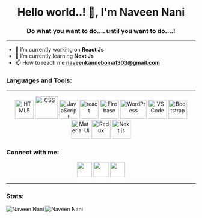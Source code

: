 ### <h1 align="center">Hello world..! 👋, I'm Naveen Nani </h1>
<h3 align="center">Do what you want to do.... until you want to do....!</h3>
<hr>

  - 🔭 I’m currently working on <b>React Js</b>
  - 🌱 I’m currently learning <b>Next Js</b>
  - 📫 How to reach me <b>naveenkanneboina1303@gmail.com</b> 
  
  ### <h3 > Languages and Tools:</h3><hr>
  <div align="center">
        <img src="https://seeklogo.com/images/H/html5-without-wordmark-color-logo-14D252D878-seeklogo.com.png" alt="HTML5" widht=50 height=50 margin=50/>
  <img src="https://seeklogo.com/images/C/css3-logo-8724075274-seeklogo.com.png" alt="CSS" widht=50 height=60 margin=50/>
  <img src="https://seeklogo.com/images/J/javascript-js-logo-2949701702-seeklogo.com.png" alt="JavaScript" widht=50 height=50 margin=5/>
  <img  src="https://seeklogo.com/images/R/react-logo-7B3CE81517-seeklogo.com.png" alt="react" width=50 height=50 margin=5/>
  <img src="https://seeklogo.com/images/F/firebase-logo-402F407EE0-seeklogo.com.png" alt="Firebase" width=50 height=50/>
    <img src="https://seeklogo.com/images/W/wordpress-logo-3DF105FB60-seeklogo.com.png" alt="WordPress" width=70 height=50 />
    <img src="https://seeklogo.com/images/V/visual-studio-code-logo-284BC24C39-seeklogo.com.png"  alt="VS Code" width=50 height=50/>
<img src="https://seeklogo.com/images/B/bootstrap-logo-3C30FB2A16-seeklogo.com.png"  alt="Bootstrap" width=50 height=50/>
  <img src="https://seeklogo.com/images/M/material-ui-logo-5BDCB9BA8F-seeklogo.com.png"  alt="Material Ui" width=50 height=50/>
  <img src="https://seeklogo.com/images/R/redux-logo-9CA6836C12-seeklogo.com.png"  alt="Redux" width=50 height=50/>  
  <img src="https://seeklogo.com/images/N/next-js-logo-7929BCD36F-seeklogo.com.png"  alt="Next js" width=50 height=50/>  
  
  </div>
  
  ### <h3> Connect with me:</h3>
  <div align="center">
    <a href="https://www.instagram.com/naveen_nani1303/?hl=en" ><img src="https://cdn2.iconfinder.com/data/icons/social-media-2285/512/1_Instagram_colored_svg_1-128.png" alt="" height=40 width=40/></a>
    <a href="https://www.linkedin.com/in/kanneboina-naveen-kumar-48652b190/"><img src="https://cdn2.iconfinder.com/data/icons/social-media-2285/512/1_Linkedin_unofficial_colored_svg-128.png" alt="" height=40 width=40/></a>
  <a href="https://twitter.com/NaveenNani1303" ><img src="https://cdn2.iconfinder.com/data/icons/social-media-2285/512/1_Twitter3_colored_svg-128.png" alt="" height=40 width=40/></a>
  </div>
  
---
### <h3> Stats:</h3>
<img align="left" alt="Naveen Nani" src="https://github-readme-stats.vercel.app/api?username=NaveenKanneboina&show_icons=true&?count_private=true&theme=dark" />

<img align="left" alt="Naveen Nani" src="https://github-readme-stats.vercel.app/api/top-langs?username=NaveenKanneboina&layout=compact&theme=dark" />
  


<!--
**NaveenKanneboina/NaveenKanneboina** is a ✨ _special_ ✨ repository because its `README.md` (this file) appears on your GitHub profile.

Here are some ideas to get you started:

- 🔭 I’m currently working on React Framework
- 🌱 I’m currently learning JavaScript
- 📫 How to reach me: naveenkanneboina1303@gmail.com 
-->
